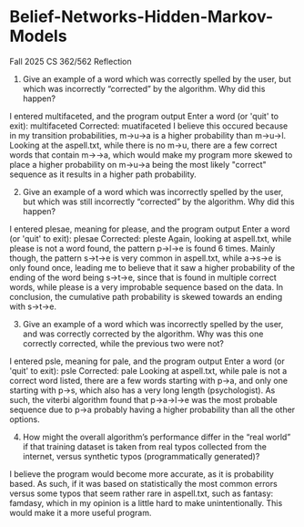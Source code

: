 # Belief-Networks-Hidden-Markov-Models
Fall 2025 CS 362/562
Reflection
1. Give an example of a word which was correctly spelled by the user, but which was incorrectly “corrected” by the algorithm. Why did this happen?

I entered multifaceted, and the program output
Enter a word (or 'quit' to exit): multifaceted
Corrected: muatifaceted
I believe this occured because in my transition probabilities, m->u->a is a higher probability than m->u->l. Looking at the aspell.txt, while there is no m->u, there are a few correct words that contain m->->a, which would make my program more skewed to place a higher probability on m->u->a being the most likely "correct" sequence as it results in a higher path probability.

2. Give an example of a word which was incorrectly spelled by the user, but which was still incorrectly “corrected” by the algorithm. Why did this happen?

I entered plesae, meaning for please, and the program output
Enter a word (or 'quit' to exit): plesae
Corrected: pleste
Again, looking at aspell.txt, while please is not a word found, the pattern p->l->e is found 6 times. Mainly though, the pattern s->t->e is very common in aspell.txt, while a->s->e is only found once, leading me to believe that it saw a higher probability of the ending of the word being s->t->e, since that  is found in multiple correct words, while please is a very improbable sequence based on the data. In conclusion, the cumulative path probability is skewed towards an ending with s->t->e.

3. Give an example of a word which was incorrectly spelled by the user, and was correctly corrected by the algorithm. Why was this one correctly corrected, while the previous two were not?

I entered psle, meaning for pale, and the program output 
Enter a word (or 'quit' to exit): psle
Corrected: pale
Looking at aspell.txt, while pale is not a correct word listed, there are a few words starting with p->a, and only one starting with p->s, which also has a very long length (psychologist). As such, the viterbi algorithm found that p->a->l->e was the most probable sequence due to p->a probably having a higher probability than all the other options.

4. How might the overall algorithm’s performance differ in the “real world” if that training dataset is taken from real typos collected from the internet, versus synthetic typos (programmatically generated)?

I believe the program would become more accurate, as it is probability based. As such, if it was based on statistically the most common errors versus some typos that seem rather rare in aspell.txt, such as fantasy: famdasy, which in my opinion is a little hard to make unintentionally. This would make it a more useful program.